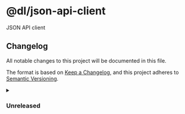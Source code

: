# @dl/json-api-client
JSON API client

## Changelog
All notable changes to this project will be documented in this file.

The format is based on [Keep a Changelog](https://keepachangelog.com/en/1.0.0/),
and this project adheres to [Semantic Versioning](https://semver.org/spec/v2.0.0.html).
<details><summary><h3>Unreleased</h3></summary>
  <h4>Under the hood changes</h4>
  <ul>
    <li>Initiated project</li>
  </ul>
</details>
